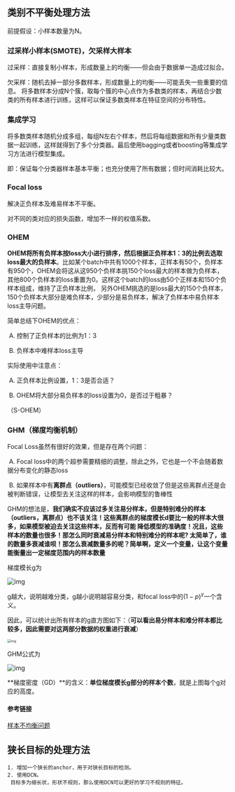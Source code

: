 ## 类别不平衡处理方法

前提假设：小样本数量为N。

### 过采样小样本(SMOTE)，欠采样大样本

过采样：直接复制小样本，形成数量上的均衡——但会由于数据单一造成过拟合。

欠采样：随机去掉一部分多数样本，形成数量上的均衡——可能丢失一些重要的信息。
			将多数样本分成N个簇，取每个簇的中心点作为多数类的样本，再结合少数类的所有样本进行训练，这样可以保证多数类样本在特征空间的分布特性。

### 集成学习

将多数类样本随机分成多组，每组N左右个样本，然后将每组数据和所有少量类数据一起训练，这样就得到了多个分类器。最后使用bagging或者boosting等集成学习方法进行模型集成。

即：保证每个分类器样本基本平衡；也充分使用了所有数据；但时间消耗比较大。

### Focal loss

解决正负样本及难易样本不平衡。

对不同的类对应的损失函数，增加不一样的权值系数。

### OHEM

**OHEM将所有负样本按loss大小进行排序，然后根据正负样本1：3的比例去选取loss最大的负样本**。比如某个batch中共有1000个样本，正样本有50个，负样本有950个，OHEM会将这从这950个负样本挑150个loss最大的样本做为负样本，其他800个负样本的loss重置为0。这样这个batch的loss由50个正样本和150个负样本组成，维持了正负样本比例， 另外OHEM挑选的是loss最大的150个负样本，150个负样本大部分是难负样本，少部分是易负样本，解决了负样本中易负样本loss主导问题。

简单总结下OHEM的优点：

​		A. 控制了正负样本的比例为1：3

​		B. 负样本中难样本loss主导

实际使用中注意点：

​		A. 正负样本比例设置，1：3是否合适？

​		B. OHEM将大部分易负样本的loss设置为0，是否过于粗暴？

（S-OHEM）

### GHM（梯度均衡机制）

Focal Loss虽然有很好的效果，但是存在两个问题：　　

​		A.  Focal loss中的两个超参需要精细的调整，除此之外，它也是一个不会随着数据分布变化的静态loss

​		B. 如果样本中有**离群点（outliers）**，可能模型已经收敛了但是这些离群点还是会被判断错误，让模型去关注这样的样本，会影响模型的鲁棒性

GHM的想法是，**我们确实不应该过多关注易分样本，但是特别难分的样本（outliers，离群点）也不该关注！这些离群点的梯度模长d要比一般的样本大很多，如果模型被迫去关注这些样本，反而有可能 降低模型的准确度！况且，这些样本的数量也很多！那怎么同时衰减易分样本和特别难分的样本呢? 太简单了，谁的数量多衰减谁呗！那怎么衰减数量多的呢？简单啊，定义一个变量，让这个变量能衡量出一定梯度范围内的样本数量**

梯度模长g为

![img](https://img2020.cnblogs.com/blog/1483773/202006/1483773-20200602202858784-1894214848.png)

g越大，说明越难分类，g越小说明越容易分类，和focal loss中的$(1-p)^\gamma$一个含义。

因此，可以统计出所有样本的g直方图如下：（**可以看出易分样本和难分样本都比较多，因此需要对这两部分数据的权重进行衰减**）

<img src="https://img2020.cnblogs.com/blog/1483773/202006/1483773-20200602205118142-668985987.png" alt="img" style="zoom:50%;" />

GHM公式为

![img](https://img2020.cnblogs.com/blog/1483773/202006/1483773-20200602210752580-1908589.png)

**梯度密度（GD）**的含义：**单位梯度模长g部分的样本个数**，就是上图每个g对应的高度。



#### 参考链接

[样本不均衡问题](https://www.cnblogs.com/silence-cho/p/12987476.html)

## 狭长目标的处理方法

	1. 增加一个狭长的anchor，用于对狭长目标的检测。
	2. 使用DCN。
	 目标多为细长状，形状不规则，那么使用DCN可以更好的学习不规则的特征。